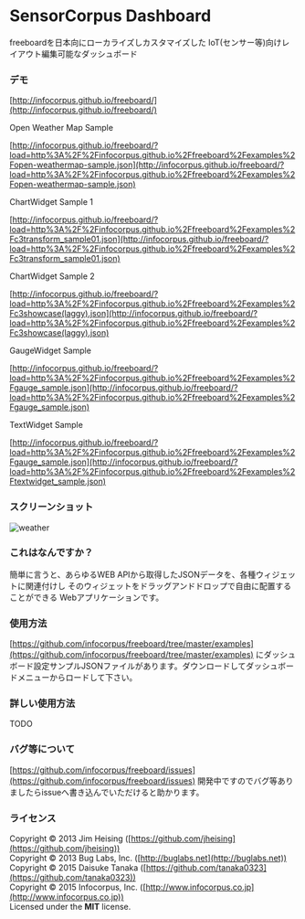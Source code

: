 SensorCorpus Dashboard
==========

freeboardを日本向にローカライズしカスタマイズした
IoT(センサー等)向けレイアウト編集可能なダッシュボード

### デモ
[http://infocorpus.github.io/freeboard/](http://infocorpus.github.io/freeboard/)

Open Weather Map Sample

[http://infocorpus.github.io/freeboard/?load=http%3A%2F%2Finfocorpus.github.io%2Ffreeboard%2Fexamples%2Fopen-weathermap-sample.json](http://infocorpus.github.io/freeboard/?load=http%3A%2F%2Finfocorpus.github.io%2Ffreeboard%2Fexamples%2Fopen-weathermap-sample.json)

ChartWidget Sample 1

[http://infocorpus.github.io/freeboard/?load=http%3A%2F%2Finfocorpus.github.io%2Ffreeboard%2Fexamples%2Fc3transform_sample01.json](http://infocorpus.github.io/freeboard/?load=http%3A%2F%2Finfocorpus.github.io%2Ffreeboard%2Fexamples%2Fc3transform_sample01.json)

ChartWidget Sample 2

[http://infocorpus.github.io/freeboard/?load=http%3A%2F%2Finfocorpus.github.io%2Ffreeboard%2Fexamples%2Fc3showcase(laggy).json](http://infocorpus.github.io/freeboard/?load=http%3A%2F%2Finfocorpus.github.io%2Ffreeboard%2Fexamples%2Fc3showcase(laggy).json)

GaugeWidget Sample

[http://infocorpus.github.io/freeboard/?load=http%3A%2F%2Finfocorpus.github.io%2Ffreeboard%2Fexamples%2Fgauge_sample.json](http://infocorpus.github.io/freeboard/?load=http%3A%2F%2Finfocorpus.github.io%2Ffreeboard%2Fexamples%2Fgauge_sample.json)

TextWidget Sample

[http://infocorpus.github.io/freeboard/?load=http%3A%2F%2Finfocorpus.github.io%2Ffreeboard%2Fexamples%2Fgauge_sample.json](http://infocorpus.github.io/freeboard/?load=http%3A%2F%2Finfocorpus.github.io%2Ffreeboard%2Fexamples%2Ftextwidget_sample.json)

### スクリーンショット
![weather](https://raw.githubusercontent.com/wiki/infocorpus/freeboard/images/screenshot01.png)

### これはなんですか？

簡単に言うと、あらゆるWEB APIから取得したJSONデータを、各種ウィジェットに関連付けし
そのウィジェットをドラッグアンドドロップで自由に配置することができる
Webアプリケーションです。

### 使用方法

[https://github.com/infocorpus/freeboard/tree/master/examples](https://github.com/infocorpus/freeboard/tree/master/examples)
にダッシュボード設定サンプルJSONファイルがあります。ダウンロードしてダッシュボードメニューからロードして下さい。

### 詳しい使用方法

TODO

### バグ等について

[https://github.com/infocorpus/freeboard/issues](https://github.com/infocorpus/freeboard/issues)
開発中ですのでバグ等ありましたらissueへ書き込んでいただけると助かります。

### ライセンス

Copyright © 2013 Jim Heising ([https://github.com/jheising](https://github.com/jheising))<br/>Copyright © 2013 Bug Labs, Inc. ([http://buglabs.net](http://buglabs.net))<br/>
Copyright © 2015 Daisuke Tanaka ([https://github.com/tanaka0323](https://github.com/tanaka0323))<br/>Copyright © 2015 Infocorpus, Inc. ([http://www.infocorpus.co.jp](http://www.infocorpus.co.jp))<br/>Licensed under the **MIT** license.
